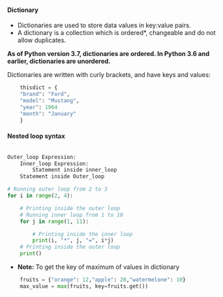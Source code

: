 #### Dictionary

- Dictionaries are used to store data values in key:value pairs.
- A dictionary is a collection which is ordered*, changeable and do not allow duplicates.

__As of Python version 3.7, dictionaries are ordered. In Python 3.6 and earlier, dictionaries are unordered.__

Dictionaries are written with curly brackets, and have keys and values:
```Python
    thisdict = {
    "brand": "Ford",
    "model": "Mustang",
    "year": 1964
    "month": "January"
    }

```

#### Nested loop syntax
```python

Outer_loop Expression:
    Inner_loop Expression:
        Statement inside inner_loop
    Statement inside Outer_loop
```
```python
# Running outer loop from 2 to 3
for i in range(2, 4):

    # Printing inside the outer loop
    # Running inner loop from 1 to 10
    for j in range(1, 11):

        # Printing inside the inner loop
        print(i, "*", j, "=", i*j)
    # Printing inside the outer loop
    print()

```
- __Note:__ To get the key of maximum of values in dictionary
```python
    fruits = {"orange": 12,"apple": 20,"watermelone": 10}
    max_value = max(fruits, key=fruits.get())
```